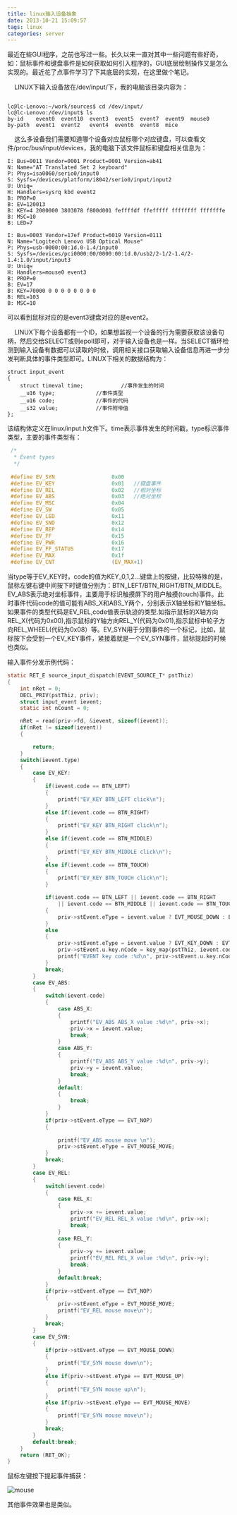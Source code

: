 ```yaml
---
title: linux输入设备抽象
date: 2013-10-21 15:09:57
tags: linux
categories: server
---
```


最近在些GUI程序，之前也写过一些。长久以来一直对其中一些问题有些好奇，如：鼠标事件和键盘事件是如何获取如何引入程序的，GUI底层绘制操作又是怎么实现的。最近花了点事件学习了下其底层的实现，在这里做个笔记。

    LINUX下输入设备放在/dev/input/下，我的电脑该目录内容为：

```shell

lc@lc-Lenovo:~/work/sources$ cd /dev/input/
lc@lc-Lenovo:/dev/input$ ls
by-id    event0  event10  event3  event5  event7  event9  mouse0
by-path  event1  event2   event4  event6  event8  mice

```

    这么多设备我们需要知道哪个设备对应鼠标哪个对应键盘，可以查看文件/proc/bus/input/devices，我的电脑下该文件鼠标和键盘相关信息为：

```shell  
I: Bus=0011 Vendor=0001 Product=0001 Version=ab41
N: Name="AT Translated Set 2 keyboard"
P: Phys=isa0060/serio0/input0
S: Sysfs=/devices/platform/i8042/serio0/input/input2
U: Uniq=
H: Handlers=sysrq kbd event2 
B: PROP=0
B: EV=120013
B: KEY=4 2000000 3803078 f800d001 feffffdf ffefffff ffffffff fffffffe
B: MSC=10
B: LED=7

I: Bus=0003 Vendor=17ef Product=6019 Version=0111
N: Name="Logitech Lenovo USB Optical Mouse"
P: Phys=usb-0000:00:1d.0-1.4/input0
S: Sysfs=/devices/pci0000:00/0000:00:1d.0/usb2/2-1/2-1.4/2-1.4:1.0/input/input3
U: Uniq=
H: Handlers=mouse0 event3 
B: PROP=0
B: EV=17
B: KEY=70000 0 0 0 0 0 0 0 0
B: REL=103
B: MSC=10
```

可以看到鼠标对应的是event3键盘对应的是event2。

    LINUX下每个设备都有一个ID，如果想监视一个设备的行为需要获取该设备句柄，然后交给SELECT或则epoll即可，对于输入设备也是一样。当SELECT循环检测到输入设备有数据可以读取的时候，调用相关接口获取输入设备信息再进一步分发判断具体的事件类型即可。LINUX下相关的数据结构为：

```shell
struct input_event 
{
    struct timeval time;  	        //事件发生的时间
    __u16 type; 			//事件类型
    __u16 code; 			//事件的代码
    __s32 value;			//事件附带值
};
```

该结构体定义在linux/input.h文件下。time表示事件发生的时间戳，type标识事件类型，主要的事件类型有：

```c
 /*
  * Event types
  */
 
 #define EV_SYN                  0x00
 #define EV_KEY                  0x01	//键盘事件
 #define EV_REL                  0x02	//相对坐标
 #define EV_ABS                  0x03	//绝对坐标
 #define EV_MSC                  0x04
 #define EV_SW                   0x05
 #define EV_LED                  0x11
 #define EV_SND                  0x12
 #define EV_REP                  0x14
 #define EV_FF                   0x15
 #define EV_PWR                  0x16
 #define EV_FF_STATUS            0x17
 #define EV_MAX                  0x1f
 #define EV_CNT                  (EV_MAX+1)
```

当type等于EV_KEY时，code的值为KEY_0,1,2...键盘上的按键，比较特殊的是，鼠标左键右键中间按下时键值分别为：BTN_LEFT/BTN_RIGHT/BTN_MIDDLE。EV_ABS表示绝对坐标事件，主要用于标识触摸屏下的用户触摸(touch)事件。此时事件代码code的值可能有ABS_X和ABS_Y两个，分别表示X轴坐标和Y轴坐标。如果事件的类型代码是EV_REL,code值表示轨迹的类型.如指示鼠标的X轴方向REL_X(代码为0x00),指示鼠标的Y轴方向REL_Y(代码为0x01),指示鼠标中轮子方向REL_WHEEL(代码为0x08）等。EV_SYN用于分割事件的一个标记，比如，鼠标按下会受到一个EV_KEY事件，紧接着就是一个EV_SYN事件，鼠标提起的时候也类似。

输入事件分发示例代码：

```c
static RET_E source_input_dispatch(EVENT_SOURCE_T* pstThiz)
{
	int nRet = 0;
	DECL_PRIV(pstThiz, priv);
	struct input_event ievent;
	static int nCount = 0;

	nRet = read(priv->fd, &ievent, sizeof(ievent));
	if(nRet != sizeof(ievent))
	{

		return;
	}	
	switch(ievent.type)
	{
		case EV_KEY:
		{
			if(ievent.code == BTN_LEFT)
			{
				printf("EV_KEY BTN_LEFT click\n");
			}
			else if(ievent.code == BTN_RIGHT)
			{
				printf("EV_KEY BTN_RIGHT click\n");
			}
			else if(ievent.code == BTN_MIDDLE)
			{
				printf("EV_KEY BTN_MIDDLE click\n");
			}
			else if(ievent.code == BTN_TOUCH)
			{
				printf("EV_KEY BTN_TOUCH click\n");
			}

			if(ievent.code == BTN_LEFT || ievent.code == BTN_RIGHT
				|| ievent.code == BTN_MIDDLE || ievent.code == BTN_TOUCH)
			{
				priv->stEvent.eType = ievent.value ? EVT_MOUSE_DOWN : EVT_MOUSE_UP;
			}
			else
			{
				priv->stEvent.eType = ievent.value ? EVT_KEY_DOWN : EVT_KEY_UP;
				priv->stEvent.u.key.nCode = key_map(pstThiz, ievent.code);
				printf("EVENT key code :%d\n", priv->stEvent.u.key.nCode);
			}
			break;
		}
		case EV_ABS:
		{
			switch(ievent.code)
			{
				case ABS_X:
				{
					printf("EV_ABS ABS_X value :%d\n", priv->x);
					priv->x = ievent.value;
					break;
				}
				case ABS_Y:
				{
					printf("EV_ABS ABS_Y value :%d\n", priv->y);
					priv->y = ievent.value;
					break;
				}
				default:
				{
					break;
				}
			}
			if(priv->stEvent.eType == EVT_NOP)
			{
				
				printf("EV_ABS mouse move \n");
				priv->stEvent.eType = EVT_MOUSE_MOVE;
			}
			break;
		}
		case EV_REL:
		{
			switch(ievent.code)
			{
				case REL_X:
				{
					priv->x += ievent.value;
					printf("EV_REL REL_X value :%d\n", priv->x);
					break;
				}
				case REL_Y:
				{
					priv->y += ievent.value;
					printf("EV_REL REL_X value :%d\n", priv->y);
					break;
				}
				default:break;
			}
			if(priv->stEvent.eType == EVT_NOP)
			{
				priv->stEvent.eType = EVT_MOUSE_MOVE;
				printf("EV_REL mouse move\n");
			}
			break;
		}
		case EV_SYN:
		{
			if(priv->stEvent.eType == EVT_MOUSE_DOWN)
			{
				printf("EV_SYN mouse down\n");
			}
			else if(priv->stEvent.eType == EVT_MOUSE_UP)
			{	
				printf("EV_SYN mouse up\n");
			}
			else if(priv->stEvent.eType == EVT_MOUSE_MOVE)
			{	
				printf("EV_SYN mouse move\n");
			}
			break;
		}
		default:break;
	}
	return (RET_OK);
}
```

鼠标左键按下提起事件捕获：

![mouse](/img/linux-mouse.png)

其他事件效果也是类似。